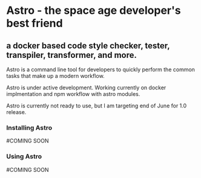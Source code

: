 # Astro - the space age developer's best friend

## a docker based code style checker, tester, transpiler, transformer, and more.

Astro is a command line tool for developers to quickly perform the common tasks that make up a modern workflow.

Astro is under active development. Working currently on docker implmentation and npm workflow with astro modules.

Astro is currently not ready to use, but I am targeting end of June for 1.0 release.

### Installing Astro
#COMING SOON

### Using Astro
#COMING SOON
